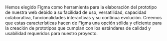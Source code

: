 Hemos elegido Figma como herramienta para la elaboración del prototipo de nuestra web debido a su facilidad de uso, versatilidad, capacidad colaborativa, funcionalidades interactivas y su continua evolución. Creemos que estas características hacen de Figma una opción sólida y eficiente para la creación de prototipos que cumplan con los estándares de calidad y usabilidad requeridos para nuestro proyecto.
